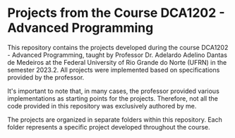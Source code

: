 # Projects from the Course DCA1202 - Advanced Programming

This repository contains the projects developed during the course DCA1202 - Advanced Programming, taught by Professor Dr. Adelardo Adelino Dantas de Medeiros at the Federal University of Rio Grande do Norte (UFRN) in the semester 2023.2. All projects were implemented based on specifications provided by the professor.

It's important to note that, in many cases, the professor provided various implementations as starting points for the projects. Therefore, not all the code provided in this repository was exclusively authored by me.

The projects are organized in separate folders within this repository. Each folder represents a specific project developed throughout the course.
